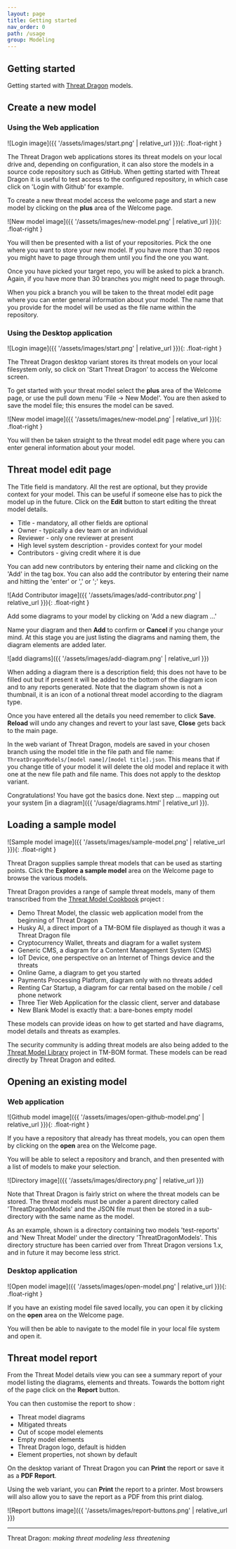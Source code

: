 ```yaml
---
layout: page
title: Getting started
nav_order: 0
path: /usage
group: Modeling
---
```


## Getting started

Getting started with [Threat Dragon](http://owasp.org/www-project-threat-dragon) models.

## Create a new model

### Using the Web application

![Login image]({{ '/assets/images/start.png' | relative_url }}){: .float-right }

The Threat Dragon web applications stores its threat models on your local drive and, depending on configuration,
it can also store the models in a source code repository such as GitHub.
When getting started with Threat Dragon it is useful to test access to the configured repository,
in which case click on 'Login with Github' for example.

To create a new threat model access the welcome page and start a new model by
clicking on the **plus** area of the Welcome page.

![New model image]({{ '/assets/images/new-model.png' | relative_url }}){: .float-right }

You will then be presented with a list of your repositories.
Pick the one where you want to store your new model.
If you have more than 30 repos you might have to page through them until you find the one you want.

Once you have picked your target repo, you will be asked to pick a branch.
Again, if you have more than 30 branches you might need to page through.

When you pick a branch you will be taken to the threat model edit page
where you can enter general information about your model.
The name that you provide for the model will be used as the file name within the repository.

### Using the Desktop application

![Login image]({{ '/assets/images/start.png' | relative_url }}){: .float-right }

The Threat Dragon desktop variant stores its threat models on your local filesystem only,
so click on 'Start Threat Dragon' to access the Welcome screen.

To get started with your threat model select the **plus** area of the Welcome page,
or use the pull down menu 'File -> New Model'.
You are then asked to save the model file; this ensures the model can be saved.

![New model image]({{ '/assets/images/new-model.png' | relative_url }}){: .float-right }

You will then be taken straight to the threat model edit page where you
can enter general information about your model.

## Threat model edit page

The Title field is mandatory. All the rest are optional, but they provide context for your model.
This can be useful if someone else has to pick the model up in the future.
Click on the **Edit** button to start editing the threat model details.

* Title - mandatory, all other fields are optional
* Owner - typically a dev team or an individual
* Reviewer - only one reviewer at present
* High level system description - provides context for your model
* Contributors - giving credit where it is due

You can add new contributors by entering their name and clicking on the 'Add' in the tag box.
You can also add the contributor by entering their name and hitting the 'enter' or ',' or ';' keys.

![Add Contributor image]({{ '/assets/images/add-contributor.png' | relative_url }}){: .float-right }

Add some diagrams to your model by clicking on 'Add a new diagram ...'

Name your diagram and then **Add** to confirm or **Cancel** if you change your mind.
At this stage you are just listing the diagrams and naming them, the diagram elements are added later.

![add diagrams]({{ '/assets/images/add-diagram.png' | relative_url }})

When adding a diagram there is a description field; this does not have to be filled out
but if present it will be added to the bottom of the diagram icon and to any reports generated.
Note that the diagram shown is not a thumbnail, it is an icon of a notional threat model according to the diagram type.

Once you have entered all the details you need remember to click **Save**.
**Reload** will undo any changes and revert to your last save, **Close** gets back to the main page.

In the web variant of Threat Dragon, models are saved in your chosen branch
using the model title in the file path and file name:
`ThreatDragonModels/[model name]/[model title].json`.
This means that if you change title of your model it will delete the old model
and replace it with one at the new file path and file name.
This does not apply to the desktop variant.

Congratulations! You have got the basics done. Next step ...
mapping out your system [in a diagram]({{ '/usage/diagrams.html' | relative_url }}).

## Loading a sample model

![Sample model image]({{ '/assets/images/sample-model.png' | relative_url }}){: .float-right }

Threat Dragon supplies sample threat models that can be used as starting points.
Click the **Explore a sample model** area on the Welcome page to browse the various models.

Threat Dragon provides a range of sample threat models,
many of them transcribed from the [Threat Model Cookbook][tmc] project :

* Demo Threat Model, the classic web application model from the beginning of Threat Dragon
* Husky AI, a direct import of a TM-BOM file displayed as though it was a Threat Dragon file
* Cryptocurrency Wallet, threats and diagram for a wallet system
* Generic CMS, a diagram for a Content Management System (CMS)
* IoT Device, one perspective on an Internet of Things device and the threats
* Online Game, a diagram to get you started
* Payments Processing Platform, diagram only with no threats added
* Renting Car Startup, a diagram for car rental based on the mobile / cell phone network
* Three Tier Web Application for the classic client, server and database
* New Blank Model is exactly that: a bare-bones empty model

These models can provide ideas on how to get started and have
diagrams, model details and threats as examples.

The security community is adding threat models are also being added to
the [Threat Model Library][tml] project in TM-BOM format.
These models can be read directly by Threat Dragon and edited.

## Opening an existing model

### Web application

![Github model image]({{ '/assets/images/open-github-model.png' | relative_url }}){: .float-right }

If you have a repository that already has threat models, you can open them by
clicking on the **open** area on the Welcome page.

You will be able to select a repository and branch, and then presented with a list of models to make your selection.

![Directory image]({{ '/assets/images/directory.png' | relative_url }})

Note that Threat Dragon is fairly strict on where the threat models can be stored.
The threat models must be under a parent directory called 'ThreatDragonModels'
and the JSON file must then be stored in a sub-directory with the same name as the model.

As an example, shown is a directory containing two models 'test-reports' and 'New Threat Model'
under the directory 'ThreatDragonModels'.
This directory structure has been carried over from Threat Dragon versions 1.x,
and in future it may become less strict.

### Desktop application

![Open model image]({{ '/assets/images/open-model.png' | relative_url }}){: .float-right }

If you have an existing model file saved locally, you can open it by clicking on
the **open** area on the Welcome page.

You will then be able to navigate to the model file in your local file system and open it.

## Threat model report

From the Threat Model details view you can see a summary report of your model listing the diagrams,
elements and threats. Towards the bottom right of the page click on the **Report** button.

You can then customise the report to show :

* Threat model diagrams
* Mitigated threats
* Out of scope model elements
* Empty model elements
* Threat Dragon logo, default is hidden
* Element properties, not shown by default

On the desktop variant of Threat Dragon you can **Print** the report or save it as a **PDF Report**.

Using the web variant, you can **Print** the report to a printer.
Most browsers will also allow you to save the report as a PDF from this print dialog.

![Report buttons image]({{ '/assets/images/report-buttons.png' | relative_url }})

----

Threat Dragon: _making threat modeling less threatening_

[tmc]: https://github.com/OWASP/threat-model-cookbook
[tml]: https://owasp.org/www-project-threat-model-library/
